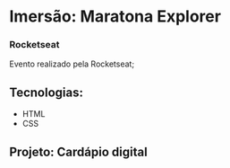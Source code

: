 # Imersão: Maratona Explorer
### Rocketseat

Evento realizado pela Rocketseat;

## Tecnologias: 

- HTML
- CSS

## Projeto: Cardápio digital